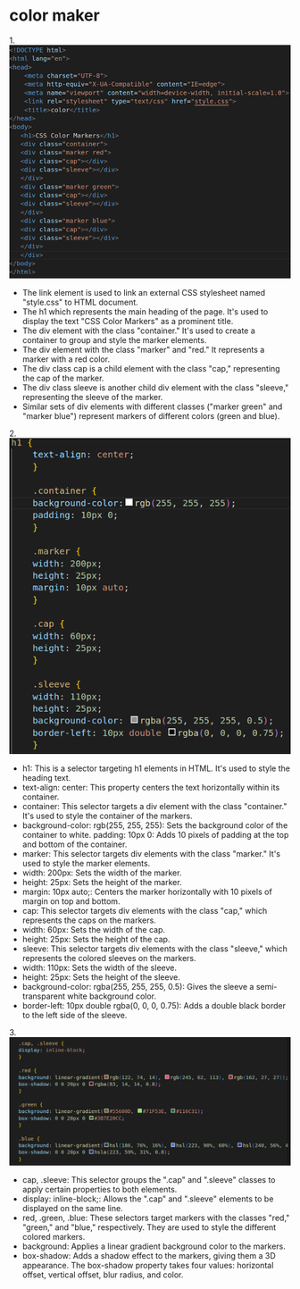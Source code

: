 # color maker
1.![first](s1.png)
* The link element is used to link an external CSS stylesheet named "style.css" to HTML document.
* The h1 which represents the main heading of the page. It's used to display the text "CSS Color Markers" as a prominent title.
* The div element with the class "container." It's used to create a container to group and style the marker elements.
* The div element with the class "marker" and "red." It represents a marker with a red color.
* The div class cap is a child element with the class "cap," representing the cap of the marker.
* The div class sleeve is another child div element with the class "sleeve," representing the sleeve of the marker.
* Similar sets of div elements with different classes ("marker green" and "marker blue") represent markers of different colors (green and blue).

2.![second](s2.png)
* h1: This is a selector targeting h1 elements in HTML. It's used to style the heading text.
* text-align: center: This property centers the text horizontally within its container.
* container: This selector targets a div element with the class "container." It's used to style the container of the markers.
* background-color: rgb(255, 255, 255): Sets the background color of the container to white.
padding: 10px 0: Adds 10 pixels of padding at the top and bottom of the container.
* marker: This selector targets div elements with the class "marker." It's used to style the marker elements.
* width: 200px: Sets the width of the marker.
* height: 25px: Sets the height of the marker.
* margin: 10px auto;: Centers the marker horizontally with 10 pixels of margin on top and bottom.
* cap: This selector targets div elements with the class "cap," which represents the caps on the markers.
* width: 60px: Sets the width of the cap.
* height: 25px: Sets the height of the cap.
* sleeve: This selector targets div elements with the class "sleeve," which represents the colored sleeves on the markers.
* width: 110px: Sets the width of the sleeve.
* height: 25px: Sets the height of the sleeve.
* background-color: rgba(255, 255, 255, 0.5): Gives the sleeve a semi-transparent white background color.
* border-left: 10px double rgba(0, 0, 0, 0.75): Adds a double black border to the left side of the sleeve.

3.![third](s3.png)
* cap, .sleeve: This selector groups the ".cap" and ".sleeve" classes to apply certain properties to both elements.
* display: inline-block;: Allows the ".cap" and ".sleeve" elements to be displayed on the same line.
* red, .green, .blue: These selectors target markers with the classes "red," "green," and "blue," respectively. They are used to style the different colored markers.
* background: Applies a linear gradient background color to the markers.
* box-shadow: Adds a shadow effect to the markers, giving them a 3D appearance. The box-shadow property takes four values: horizontal offset, vertical offset, blur radius, and color.

